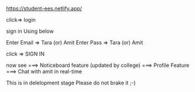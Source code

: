 
https://student-ees.netlify.app/

click=> login 

sign in Using below

Enter Email => Tara (or) Amit
Enter Pass  => Tara (or) Amit 

click => SIGN IN

now see 
===> Noticeboard feature (updated by college)
===> Profile Feature
===> Chat with amit in real-time

This is in delelopment stage Please do not brake it ;-)


